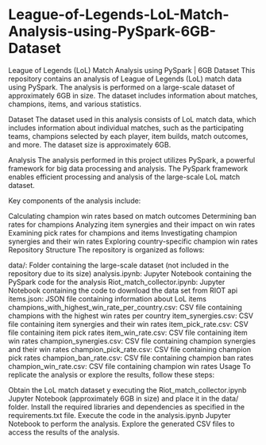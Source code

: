 # League-of-Legends-LoL-Match-Analysis-using-PySpark-6GB-Dataset
League of Legends (LoL) Match Analysis using PySpark | 6GB Dataset
This repository contains an analysis of League of Legends (LoL) match data using PySpark. The analysis is performed on a large-scale dataset of approximately 6GB in size. The dataset includes information about matches, champions, items, and various statistics.

Dataset
The dataset used in this analysis consists of LoL match data, which includes information about individual matches, such as the participating teams, champions selected by each player, item builds, match outcomes, and more. The dataset size is approximately 6GB.

Analysis
The analysis performed in this project utilizes PySpark, a powerful framework for big data processing and analysis. The PySpark framework enables efficient processing and analysis of the large-scale LoL match dataset.

Key components of the analysis include:

Calculating champion win rates based on match outcomes
Determining ban rates for champions
Analyzing item synergies and their impact on win rates
Examining pick rates for champions and items
Investigating champion synergies and their win rates
Exploring country-specific champion win rates
Repository Structure
The repository is organized as follows:

data/: Folder containing the large-scale dataset (not included in the repository due to its size)
analysis.ipynb: Jupyter Notebook containing the PySpark code for the analysis
Riot_match_collector.ipynb: Jupyter Notebook containing the code to download the data set from RIOT api
items.json: JSON file containing information about LoL items
champions_with_highest_win_rate_per_country.csv: CSV file containing champions with the highest win rates per country
item_synergies.csv: CSV file containing item synergies and their win rates
item_pick_rate.csv: CSV file containing item pick rates
item_win_rate.csv: CSV file containing item win rates
champion_synergies.csv: CSV file containing champion synergies and their win rates
champion_pick_rate.csv: CSV file containing champion pick rates
champion_ban_rate.csv: CSV file containing champion ban rates
champion_win_rate.csv: CSV file containing champion win rates
Usage
To replicate the analysis or explore the results, follow these steps:

Obtain the LoL match dataset y executing the Riot_match_collector.ipynb Jupyter Notebook (approximately 6GB in size) and place it in the data/ folder.
Install the required libraries and dependencies as specified in the requirements.txt file.
Execute the code in the analysis.ipynb Jupyter Notebook to perform the analysis.
Explore the generated CSV files to access the results of the analysis.

